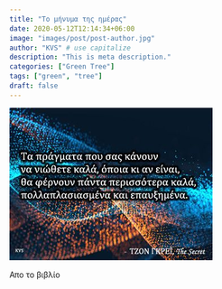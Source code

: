 ```yaml
---
title: "Το μήνυμα της ημέρας"
date: 2020-05-12T12:14:34+06:00
image: "images/post/post-author.jpg"
author: "KVS" # use capitalize
description: "This is meta description."
categories: ["Green Tree"]
tags: ["green", "tree"]
draft: false
---
```


![An Example image](/images/post/1640064300389.jpeg)



Απο το βιβλίο